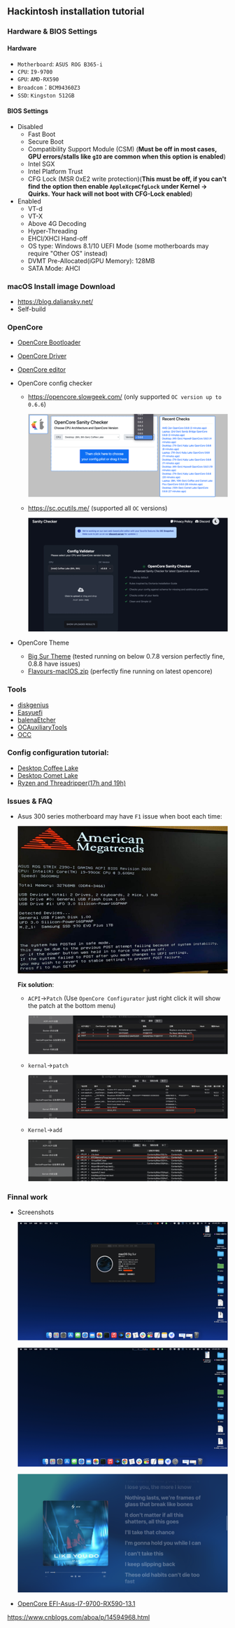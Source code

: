 ## Hackintosh installation tutorial

### Hardware & BIOS Settings

#### Hardware

- `Motherboard`: `ASUS ROG B365-i`
- `CPU`: `I9-9700`
- `GPU`: `AMD-RX590`
- `Broadcom`：`BCM94360Z3`
- `SSD`: `Kingston 512GB`

#### BIOS Settings

- Disabled
  - Fast Boot
  - Secure Boot
  - Compatibility Support Module (CSM) (**Must be off in most cases, GPU errors/stalls like `gIO` are common when this option is enabled**)
  - Intel SGX
  - Intel Platform Trust
  - CFG Lock (MSR 0xE2 write protection)(**This must be off, if you can't find the option then enable `AppleXcpmCfgLock` under Kernel -> Quirks. Your hack will not boot with CFG-Lock enabled**)
- Enabled
  - VT-d 
  - VT-X
  - Above 4G Decoding
  - Hyper-Threading
  - EHCI/XHCI Hand-off
  - OS type: Windows 8.1/10 UEFI Mode (some motherboards may require "Other OS" instead)
  - DVMT Pre-Allocated(iGPU Memory): 128MB
  - SATA Mode: AHCI

### macOS Install image Download

- https://blog.daliansky.net/
- Self-build

### OpenCore

- [OpenCore Bootloader](https://github.com/acidanthera/OpenCorePkg/releases)

- [OpenCore Driver](https://dortania.github.io/OpenCore-Install-Guide/ktext.html)

- [OpenCore editor](https://github.com/ic005k/OCAuxiliaryTools)

- OpenCore config checker

  - https://opencore.slowgeek.com/  (only supported `OC version up to 0.6.6`)

    ![image-20230115140300527](img/image-20230115140300527.png)

  - https://sc.ocutils.me/ (supported all `OC` versions)

    ![image-20230115140213338](img/image-20230115140213338.png)

- OpenCore Theme

  - [Big Sur Theme](https://github.com/LuckyCrack/OpenCore-Themes) (tested running on below 0.7.8 version perfectly fine, 0.8.8 have issues)
  - [Flavours-macIOS.zip](theme/Flavours-macIOS.zip) (perfectly fine running on latest opencore)

### Tools

- [diskgenius](https://www.bicfic.com/diskgenius-crack-torrent//)
- [Easyuefi](https://alist.bo.ms/d/share/software/windows/EasyUEFI.zip?sign=XIIFRV9KKd7c9CZsudLCL8fxc9Qc1NgwrZEmnp7r8HU=:0)
- [balenaEtcher](https://www.balena.io/etcher/)
- [OCAuxiliaryTools](https://github.com/ic005k/OCAuxiliaryTools)
- [OCC](https://mackie100projects.altervista.org/download/occ/?wpdmdl=811&refresh=63c36fc46bd111673752516)

### Config configuration tutorial:

- [Desktop Coffee Lake](https://dortania.github.io/OpenCore-Install-Guide/config.plist/coffee-lake.html)
- [Desktop Comet Lake](https://dortania.github.io/OpenCore-Install-Guide/config.plist/comet-lake.html)
- [Ryzen and Threadripper(17h and 19h)](https://dortania.github.io/OpenCore-Install-Guide/AMD/zen.html)

### Issues & FAQ

- Asus 300 series motherboard may have `F1` issue when boot each time:

  ![img](img/cmos-error.d7acd2cd.jpeg)

  **Fix solution**:

  - `ACPI`->`Patch` (Use `OpenCore Configurator` just right click it will show the patch at the bottom menu)

    ![image-20230115141452983](img/image-20230115141452983.png)

  - `kernal`->`patch`

    ![image-20230115141515377](img/image-20230115141515377.png)

  - `Kernel`->`add`

    ![image-20230115141536109](img/image-20230115141536109.png)

### Finnal work

- Screenshots

  ![img](img/1715511-20210329232424477-584101276.png)

  ![img](img/1715511-20210329231930166-819812934.png)

  ![img](img/1715511-20210329232040695-679347285.png)

- [OpenCore EFI-Asus-I7-9700-RX590-13.1](EFI/Asus-I7-9700-RX590-13.1.zip)

https://www.cnblogs.com/aboa/p/14594968.html
